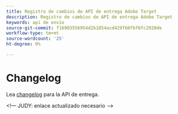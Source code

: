 ```yaml
---
title: Registro de cambios de API de entrega Adobe Target
description: Registro de cambios de API de entrega Adobe Target
keywords: api de envío
source-git-commit: f16903556954d2b1854acd429f60fbf6fc2920de
workflow-type: tm+mt
source-wordcount: '25'
ht-degree: 0%

---
```



# Changelog

Lea [changelog](https://experienceleague.adobe.com/docs/target/using/implement-target/server-side/releases-server-side.html) para la API de entrega.

&lt;!— JUDY: enlace actualizado necesario —>